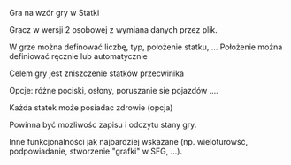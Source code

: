 
Gra na wzór gry w Statki

Gracz w wersji 2 osobowej z wymiana danych przez plik.

W grze można definować liczbę, typ, położenie statku, ... Położenie można definiować ręcznie lub automatycznie

Celem gry jest zniszczenie statków przecwinika

Opcje: różne pociski, osłony,  poruszanie sie pojazdów ....

Każda statek może posiadac zdrowie (opcja)


Powinna być mozliwośc zapisu i odczytu stany gry.

Inne funkcjonalności jak najbardziej wskazane (np. wieloturowść, podpowiadanie, stworzenie "grafki" w SFG, ...).
